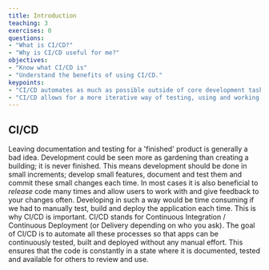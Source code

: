 ```yaml
---
title: Introduction
teaching: 3
exercises: 0
questions:
- "What is CI/CD?"
- "Why is CI/CD useful for me?"
objectives:
- "Know what CI/CD is"
- "Understand the benefits of using CI/CD."
keypoints:
- "CI/CD automates as much as possible outside of core development tasks."
- "CI/CD allows for a more iterative way of testing, using and working on your application."
---
```


## CI/CD

Leaving documentation and testing for a 'finished' product is generally a bad idea. Development could be seen more as gardening than creating a building; it is never finished. This means development should be done in small increments; develop small features, document and test them and commit these small changes each time. In most cases it is also beneficial to *release* code many times and allow users to work with and give feedback to your changes often. 
Developing in such a way would be time consuming if we had to manually test, build and deploy the application each time. This is why CI/CD is important. CI/CD stands for Continuous Integration / Continuous Deployment (or Delivery depending on who you ask). The goal of CI/CD is to automate all these processes so that apps can be continuously tested, built and deployed without any manual effort. This ensures that the code is constantly in a state where it is documented, tested and available for others to review and use.
